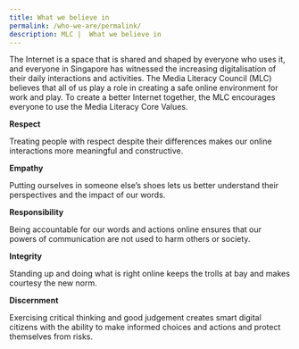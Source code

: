 ```yaml
---
title: What we believe in
permalink: /who-we-are/permalink/
description: MLC |  What we believe in
---
```

The Internet is a space that is shared and shaped by everyone who uses it, and everyone in Singapore has witnessed the increasing digitalisation of their daily interactions and activities. The Media Literacy Council (MLC) believes that all of us play a role in creating a safe online environment for work and play. To create a better Internet together, the MLC encourages everyone to use the Media Literacy Core Values. 


**Respect**

Treating people with respect despite their differences makes our online interactions more meaningful and constructive.


**Empathy**

Putting ourselves in someone else’s shoes lets us better understand their perspectives and the impact of our words.


**Responsibility**

Being accountable for our words and actions online ensures that our powers of communication are not used to harm others or society.


**Integrity**

Standing up and doing what is right online keeps the trolls at bay and makes courtesy the new norm.


**Discernment**

Exercising critical thinking and good judgement creates smart digital citizens with the ability to make informed choices and actions and protect themselves from risks. 